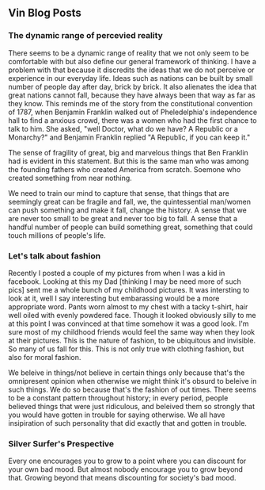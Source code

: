 ## Vin Blog Posts


### The dynamic range of percevied reality
There seems to be a dynamic range of reality that we not only seem to be comfortable with but also define our general framework of thinking. I have a problem with that because it discredits the ideas that we do not perceive or experience in our everyday life. Ideas such as nations can be built by small number of people day after day, brick by brick. It also alienates the idea that great nations cannot fall, because they have always been that way as far as they know. 
This reminds me of the story from the constitutional convention of 1787, when Benjamin Franklin walked out of Pheledelphia's independence hall to find a anxious crowd, there was a women who had the first chance to talk to him. She asked, "well Doctor, what do we have? A Republic or a Monarchy?" and Benjamin Franklin replied "A Republic, if you can keep it."

The sense of fragility of great, big and marvelous things that Ben Franklin had is evident in this statement. But this is the same man who was among the founding fathers who created America from scratch. Soemone who created something from near nothing.

We need to train our mind to capture that sense, that things that are seemingly great can be fragile and fall, we, the quintessential man/women can push something and make it fall, change the history. A sense that we are never too small to be great and never too big to fall. A sense that a handful number of people can build something great, something that could touch millions of people's life.


### Let's talk about fashion
Recently I posted a couple of my pictures from when I was a kid in facebook. Looking at this my Dad [thinking I may be need more of such pics] sent me a whole bunch of my childhood pictures. It was intersting to look at it, well I say interesting but embarassing would be a more appropriate word. Pants worn almost to my chest with a tacky t-shirt, hair well oiled with evenly powdered face. Though it looked obviously silly to me at this point I was convinced at that time somehow it was a good look.
I'm sure most of my childhood friends would feel the same way when they look at their pictures. This is the nature of fashion, to be ubiquitous and invisible. So many of us fall for this. This is not only true with clothing fashion, but also for moral fashion. 

We beleive in things/not believe in certain things only because that's the omnipresent opinion when otherwise we might think it's obsurd to beleive in such things. We do so because that's the fashion of out times. There seems to be a constant pattern throughout history; in every period, people believed things that were just ridiculous, and beleived them so strongly that you would have gotten in trouble for saying otherwise. We all have insipiration of such personality that did exactly that and gotten in trouble.

### Silver Surfer's Prespective
Every one encourages you to grow to a point where you can discount for your own bad mood. But almost nobody encourage you to grow beyond that. Growing beyond that means discounting for society's bad mood.
